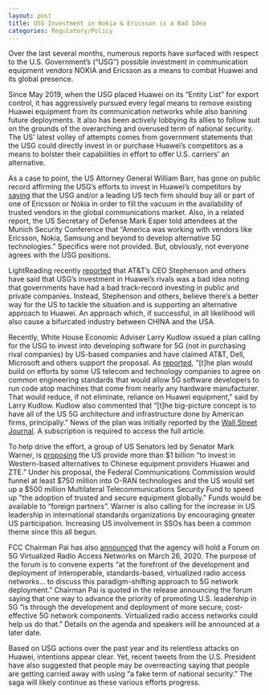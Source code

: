```yaml
---
layout: post
title: USG Investment in Nokia & Ericsson is a Bad Idea
categories: Regulatory/Policy
---
```


Over the last several months, numerous reports have surfaced with respect to the U.S. Government’s (“USG”) possible investment in communication equipment vendors NOKIA and Ericsson as a means to combat Huawei and its global presence.

Since May 2019, when the USG placed Huawei on its “Entity List” for export control, it has aggressively pursued every legal means to remove existing Huawei equipment from its communication networks while also banning future deployments.  It also has been actively lobbying its allies to follow suit on the grounds of the overarching and overused term of national security.  The US’ latest volley of attempts comes from government statements that the USG could directly invest in or purchase Huawei’s competitors as a means to bolster their capabilities in effort to offer U.S. carriers’ an alternative.

As a case to point, the US Attorney General William Barr, has gone on public record affirming the USG’s efforts to invest in Huawei’s competitors by [saying](https://www.justice.gov/opa/speech/attorney-general-william-p-barr-delivers-keynote-address-department-justices-china) that the USG and/or a leading US tech firm should buy all or part of one of Ericsson or Nokia in order to fill the vacuum in the availability of trusted vendors in the global communications market.  Also, in a related report, the US Secretary of Defense Mark Esper told attendees at the Munich Security Conference that “America was working with vendors like Ericsson, Nokia, Samsung and beyond to develop alternative 5G technologies.”  Specifics were not provided.  But, obviously, not everyone agrees with the USG positions.

LightReading recently [reported](https://www.lightreading.com/security/atandt-ceo-says-us-govt-investment-into-nokia-ericsson-is-a-bad-idea/d/d-id/757371?itc=lrnewsletter_lrdaily&utm_source=lrnewsletter_lrdaily&utm_medium=email&utm_campaign=02072020) that AT&T’s CEO Stephenson and others have said that USG’s investment in Huawei’s rivals was a bad idea noting that governments have had a bad track-record investing in public and private companies.  Instead, Stephenson and others, believe there’s a better way for the US to tackle the situation and is supporting an alternative approach to Huawei.  An approach which, if successful, in all likelihood will also cause a bifurcated industry between CHINA and the USA.

Recently, White House Economic Adviser Larry Kudlow issued a plan calling for the USG to invest into developing software for 5G (not in purchasing rival companies) by US-based companies and have claimed AT&T, Dell, Microsoft and others support the proposal.  As [reported](https://www.theverge.com/2020/2/5/21124888/us-5g-huawei-white-house-trump-china-alternative-telecom-standard), "[t]he plan would build on efforts by some US telecom and technology companies to agree on common engineering standards that would allow 5G software developers to run code atop machines that come from nearly any hardware manufacturer. That would reduce, if not eliminate, reliance on Huawei equipment," said by Larry Kudlow.  Kudlow also commented that “[t]he big-picture concept is to have all of the US 5G architecture and infrastructure done by American firms, principally.”  News of the plan was initially reported by the [Wall Street Journal](https://www.wsj.com/articles/u-s-pushing-effort-to-develop-5g-alternative-to-huawei-11580831592?mod=breakingnews).  A subscription is required to access the full article.

To help drive the effort, a group of US Senators led by Senator Mark Warner, is [proposing](https://www.warner.senate.gov/public/index.cfm/2020/1/national-security-senators-introduce-bipartisan-legislation-to-develop-5g-alternatives-to-huawei) the US provide more than $1 billion “to invest in Western-based alternatives to Chinese equipment providers Huawei and ZTE.”  Under his proposal, the Federal Communications Commission would funnel at least $750 million into O-RAN technologies and the US would set up a $500 million Multilateral Telecommunications Security Fund to speed up "the adoption of trusted and secure equipment globally."  Funds would be available to “foreign partners”.  Warner is also calling for the increase in US leadership in international standards organizations by encouraging greater US participation.  Increasing US involvement in SSOs has been a common theme since this all begun.

FCC Chairman Pai has also [announced](https://docs.fcc.gov/public/attachments/DOC-362593A1.pdf) that the agency will hold a Forum on 5G Virtualized Radio Access Networks on March 26, 2020.  The purpose of the forum is to convene experts “at the forefront of the development and deployment of interoperable, standards-based, virtualized radio access networks…  to discuss this paradigm-shifting approach to 5G network deployment.”  Chairman Pai is quoted in the release announcing the forum saying that one way to advance the priority of promoting U.S. leadership in 5G “is through the development and deployment of more secure, cost-effective 5G network components. Virtualized radio access networks could help us do that.”  Details on the agenda and speakers will be announced at a later date.

Based on USG actions over the past year and its relentless attacks on Huawei, intentions appear clear. Yet, recent tweets from the U.S. President have also suggested that people may be overreacting saying that people are getting carried away with using “a fake term of national security.”   The saga will likely continue as these various efforts progress.
